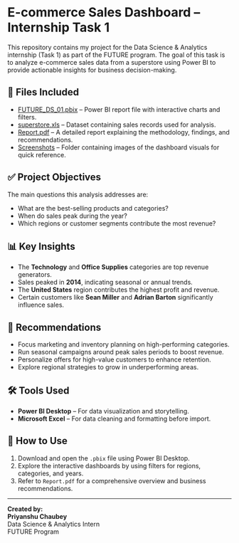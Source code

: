 # E-commerce Sales Dashboard – Internship Task 1

This repository contains my project for the Data Science & Analytics internship (Task 1) as part of the FUTURE program. The goal of this task is to analyze e-commerce sales data from a superstore using Power BI to provide actionable insights for business decision-making.

## 📂 Files Included
- [FUTURE_DS_01.pbix](./FUTURE_DS_01.pbix) – Power BI report file with interactive charts and filters.
- [superstore.xls](./superstore.xls) – Dataset containing sales records used for analysis.
- [Report.pdf](./Report.pdf) – A detailed report explaining the methodology, findings, and recommendations.
- [Screenshots](./Screenshots) – Folder containing images of the dashboard visuals for quick reference.

## ✅ Project Objectives
The main questions this analysis addresses are:
- What are the best-selling products and categories?
- When do sales peak during the year?
- Which regions or customer segments contribute the most revenue?

## 📊 Key Insights
- The **Technology** and **Office Supplies** categories are top revenue generators.
- Sales peaked in **2014**, indicating seasonal or annual trends.
- The **United States** region contributes the highest profit and revenue.
- Certain customers like **Sean Miller** and **Adrian Barton** significantly influence sales.

## 📌 Recommendations
- Focus marketing and inventory planning on high-performing categories.
- Run seasonal campaigns around peak sales periods to boost revenue.
- Personalize offers for high-value customers to enhance retention.
- Explore regional strategies to grow in underperforming areas.

## 🛠 Tools Used
- **Power BI Desktop** – For data visualization and storytelling.
- **Microsoft Excel** – For data cleaning and formatting before import.

## 📖 How to Use
1. Download and open the `.pbix` file using Power BI Desktop.
2. Explore the interactive dashboards by using filters for regions, categories, and years.
3. Refer to `Report.pdf` for a comprehensive overview and business recommendations.

---

**Created by:**  
**Priyanshu Chaubey**  
Data Science & Analytics Intern  
FUTURE Program
